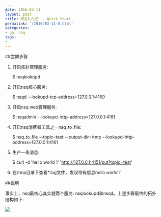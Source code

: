 ```yaml
---
date: 2016-03-11
layout: post
title: NSQ入门记 -- Quick Start
permalink: '/2016/03-11-0.html'
categories:
- go, nsq
tags:
- 
---
```



##尝鲜步骤

1. 开启拓扑管理服务:

	$ nsqlookupd

2. 开启nsq核心服务:

	$ nsqd --lookupd-tcp-address=127.0.0.1:4160

3. 开启nsq web管理服务:

	$ nsqadmin --lookupd-http-address=127.0.0.1:4161

4. 开启nsq消费者工具之一nsq_to_file:

	$ nsq_to_file --topic=test --output-dir=/tmp --lookupd-http-address=127.0.0.1:4161

5. 生产一条消息:

	$ curl -d 'hello world 1' 'http://127.0.0.1:4151/put?topic=test'

6. 在/tmp目录下查看*.log文件，发现带有信息*hello world 1*


##说明

事实上，nsq最核心其实就两个服务: nsqlookupd和nsqd。上述步骤最终的拓扑结构如下:

![](/img/2016-03-11-0.png "")

